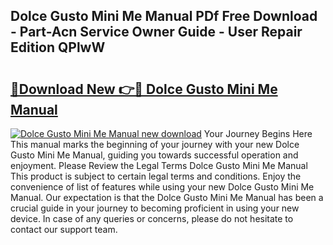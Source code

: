 ## Dolce Gusto Mini Me Manual PDf Free Download - Part-Acn Service Owner Guide - User Repair Edition QPlwW

# <h2><a href="http://cf20840.oget.top/?id=Dolce+Gusto+Mini+Me+Manual">🔗Download New 👉🔴 Dolce Gusto Mini Me Manual</a></h2>

[![Dolce Gusto Mini Me Manual new download](https://i.imgur.com/5g1atiW.png)](http://cf20840.oget.top/?id=Dolce+Gusto+Mini+Me+Manual)
Your Journey Begins Here This manual marks the beginning of your journey with your new Dolce Gusto Mini Me Manual, guiding you towards successful operation and enjoyment. Please Review the Legal Terms Dolce Gusto Mini Me Manual This product is subject to certain legal terms and conditions. Enjoy the convenience of list of features while using your new Dolce Gusto Mini Me Manual. Our expectation is that the Dolce Gusto Mini Me Manual has been a crucial guide in your journey to becoming proficient in using your new device. In case of any queries or concerns, please do not hesitate to contact our support team.
